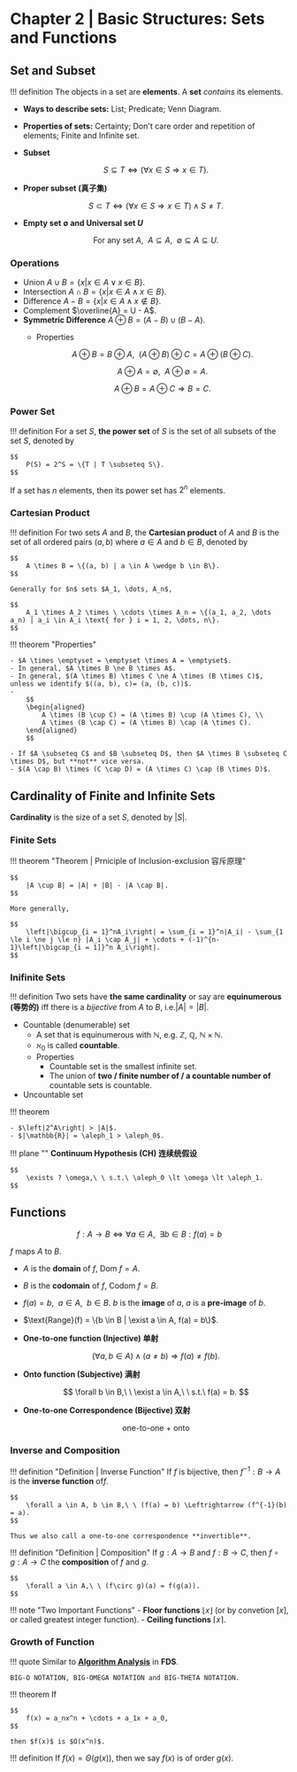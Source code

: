 # Chapter 2 | Basic Structures: Sets and Functions

## Set and Subset

!!! definition
    The objects in a set are **elements**. A **set** *contains* its elements.

- **Ways to describe sets:** List; Predicate; Venn Diagram.
- **Properties of sets:** Certainty; Don't care order and repetition of elements; Finite and Infinite set.
- **Subset**

    $$
        S \subseteq T \Leftrightarrow (\forall x \in S \Rightarrow x \in T).
    $$

- **Proper subset (真子集)**

    $$
        S \subset T \Leftrightarrow (\forall x \in S \Rightarrow x \in T) \wedge S \ne T.
    $$

- **Empty set $\emptyset$ and Universal set $U$**

    $$
        \text{For any set } A,\ \ A \subseteq A,\ \ \emptyset \subseteq A \subseteq U.
    $$

### Operations

- Union	$A \cup B = \{x | x \in A \vee x \in B\}$.
- Intersection	$A \cap B = \{x | x \in A \wedge x \in B\}$.
- Difference	$A -B = \{x | x \in A \wedge x \notin B\}$.
- Complement	$\overline{A} = U - A$.
- **Symmetric Difference** $A \oplus B = (A - B) \cup (B - A)$.
    - Properties
        
        $$
            A \oplus B = B \oplus A,\ \ (A \oplus B) \oplus C = A \oplus (B \oplus C).
        $$

        $$
            A \oplus A = \emptyset,\ \ A \oplus \emptyset = A.
        $$

        $$
            A \oplus B = A \oplus C \Rightarrow B = C.
        $$

### Power Set

!!! definition
    For a set $S$, **the power set** of $S$ is the set of all subsets of the set $S$, denoted by

    $$
        P(S) = 2^S = \{T | T \subseteq S\}.
    $$

If a set has $n$ elements, then its power set has $2^n$ elements.

### Cartesian Product

!!! definition
    For two sets $A$ and $B$, the **Cartesian product** of $A$ and $B$ is the set of all ordered pairs $(a, b)$ where $a \in A$ and $b \in B$, denoted by

    $$
        A \times B = \{(a, b) | a \in A \wedge b \in B\}.
    $$

    Generally for $n$ sets $A_1, \dots, A_n$, 
    
    $$
        A_1 \times A_2 \times \ \cdots \times A_n = \{(a_1, a_2, \dots a_n) | a_i \in A_i \text{ for } i = 1, 2, \dots, n\}.
    $$

!!! theorem "Properties"

    - $A \times \emptyset = \emptyset \times A = \emptyset$.
    - In general, $A \times B \ne B \times A$.
    - In general, $(A \times B) \times C \ne A \times (B \times C)$, unless we identify $((a, b), c)= (a, (b, c))$.
    - 
        $$
        \begin{aligned}
            A \times (B \cup C) = (A \times B) \cup (A \times C), \\
            A \times (B \cap C) = (A \times B) \cap (A \times C).
        \end{aligned}
        $$

    - If $A \subseteq C$ and $B \subseteq D$, then $A \times B \subseteq C \times D$, but **not** vice versa.
    - $(A \cap B) \times (C \cap D) = (A \times C) \cap (B \times D)$.

## Cardinality of Finite and Infinite Sets

**Cardinality** is the size of a set $S$, denoted by $|S|$.

### Finite Sets

!!! theorem "Theorem | Prniciple of Inclusion-exclusion 容斥原理"

    $$
        |A \cup B| = |A| + |B| - |A \cap B|.
    $$

    More generally, 
    
    $$
        \left|\bigcup_{i = 1}^nA_i\right| = \sum_{i = 1}^n|A_i| - \sum_{1 \le i \ne j \le n} |A_i \cap A_j| + \cdots + (-1)^{n-1}\left|\bigcap_{i = 1]}^n A_i\right|.
    $$

### Inifinite Sets

!!! definition
    Two sets have **the same cardinality** or say are **equinumerous (等势的)** iff there is a *bijective* from $A$ to $B$, i.e.$|A| = |B|$.

- Countable (denumerable) set
    - A set that is equinumerous with $\mathbb{N}$, e.g. $\mathbb{Z}$, $\mathbb{Q}$, $\mathbb{N} \times \mathbb{N}$.
    - $\aleph_0$ is called **countable**.
    - Properties
        - Countable set is the smallest infinite set.
        - The union of **two / finite number of / a countable number of** countable sets is countable.
- Uncountable set

!!! theorem

    - $\left|2^A\right| > |A|$.
    - $|\mathbb{R}| = \aleph_1 > \aleph_0$.

!!! plane ""
    **Continuum Hypothesis (CH) 连续统假设**

    $$
        \exists ? \omega,\ \ s.t.\ \aleph_0 \lt \omega \lt \aleph_1.
    $$

## Functions

$$
    f: A \rightarrow B \Leftrightarrow \forall a \in A,\ \ \exists b \in B : f(a) = b
$$

$f$ maps $A$ to $B$.

- $A$ is the **domain** of $f$, $\text{Dom } f = A$.
- $B$ is the **codomain** of $f$, $\text{Codom } f = B$.
- $f(a) = b,\ \ a \in A,\ \ b \in B$. $b$ is the **image** of $a$, $a$ is a **pre-image** of $b$.
- $\text{Range}(f) = \{b \in B | \exist a \in A, f(a) = b\}$.

- **One-to-one function (Injective) 单射**
    
    $$
        (\forall a, b \in A) \wedge (a \ne b) \Rightarrow f(a) \ne f(b).
    $$

- **Onto function (Subjective) 满射**
    
    $$
        \forall b \in B,\ \ \exist a \in A,\ \ s.t.\ f(a) = b.
    $$

- **One-to-one Correspondence (Bijective) 双射**
    
    <div align="center">
        one-to-one + onto
    </div>

### Inverse and Composition

!!! definition "Definition | Inverse Function"
    If $f$ is bijective, then $f^{-1}:B\rightarrow A$ is the **inverse function** of$f$.
    
    $$
        \forall a \in A, b \in B,\ \ (f(a) = b) \Leftrightarrow (f^{-1}(b) = a).
    $$

    Thus we also call a one-to-one correspondence **invertible**.

!!! definition "Definition | Composition"
    If $g: A\rightarrow B$ and $f:B\rightarrow C$, then $f\circ g : A\rightarrow C$ the **composition** of $f$ and $g$.
    
    $$
        \forall a \in A,\ \ (f\circ g)(a) = f(g(a)).
    $$


!!! note "Two Important Functions"
    - **Floor functions** $\lfloor x \rfloor$ (or by convetion $[x]$, or called greatest integer function).
    - **Ceiling functions** $\lceil x \rceil$.

### Growth of Function

!!! quote
    Similar to [**Algorithm Analysis**](../../../Computer_Science_Courses/FDS/Algorithm_Analysis/#asymptotic-notation) in **FDS**.

    BIG-O NOTATION, BIG-OMEGA NOTATION and BIG-THETA NOTATION.


!!! theorem
    If

	$$
        f(x) = a_nx^n + \cdots + a_1x + a_0,
    $$
    
    then $f(x)$ is $O(x^n)$.

!!! definition
    If $f(x) = \Theta(g(x))$, then we say $f(x)$ is of order $g(x)$.